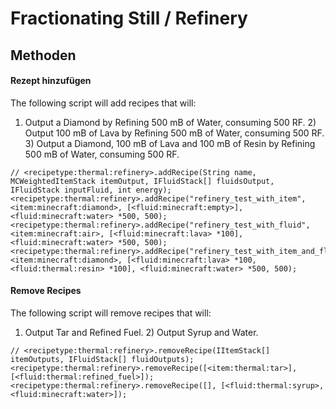 # Fractionating Still / Refinery

## Methoden

#### Rezept hinzufügen

The following script will add recipes that will:

1) Output a Diamond by Refining 500 mB of Water, consuming 500 RF. 2) Output 100 mB of Lava by Refining 500 mB of Water, consuming 500 RF. 3) Output a Diamond, 100 mB of Lava and 100 mB of Resin by Refining 500 mB of Water, consuming 500 RF.

```zenscript
// <recipetype:thermal:refinery>.addRecipe(String name, MCWeightedItemStack itemOutput, IFluidStack[] fluidsOutput, IFluidStack inputFluid, int energy);
<recipetype:thermal:refinery>.addRecipe("refinery_test_with_item", <item:minecraft:diamond>, [<fluid:minecraft:empty>], <fluid:minecraft:water> *500, 500);
<recipetype:thermal:refinery>.addRecipe("refinery_test_with_fluid", <item:minecraft:air>, [<fluid:minecraft:lava> *100], <fluid:minecraft:water> *500, 500);
<recipetype:thermal:refinery>.addRecipe("refinery_test_with_item_and_fluid", <item:minecraft:diamond>, [<fluid:minecraft:lava> *100, <fluid:thermal:resin> *100], <fluid:minecraft:water> *500, 500);
```

#### Remove Recipes

The following script will remove recipes that will:

1) Output Tar and Refined Fuel. 2) Output Syrup and Water.

```zenscript
// <recipetype:thermal:refinery>.removeRecipe(IItemStack[] itemOutputs, IFluidStack[] fluidOutputs);
<recipetype:thermal:refinery>.removeRecipe([<item:thermal:tar>], [<fluid:thermal:refined_fuel>]);
<recipetype:thermal:refinery>.removeRecipe([], [<fluid:thermal:syrup>, <fluid:minecraft:water>]);
```
